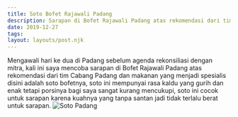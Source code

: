 ```yaml
---
title: Soto Bofet Rajawali Padang
description: Sarapan di Bofet Rajawali Padang atas rekomendasi dari tim cabang Padang.
date: 2019-12-27
tags:
layout: layouts/post.njk
---
```


Mengawali hari ke dua di Padang sebelum agenda rekonsiliasi dengan mitra, kali ini saya mencoba sarapan di Bofet Rajawali Padang atas rekomendasi dari tim Cabang Padang dan makanan yang menjadi spesialis disini adalah soto bofetnya, soto ini mempunyai rasa kaldu yang gurih dan enak tetapi porsinya bagi saya sangat kurang mencukupi, soto ini cocok untuk sarapan karena kuahnya yang tanpa santan jadi tidak terlalu berat untuk sarapan.
![Soto Padang](/img/Bofet_Rajawali.jpg)
